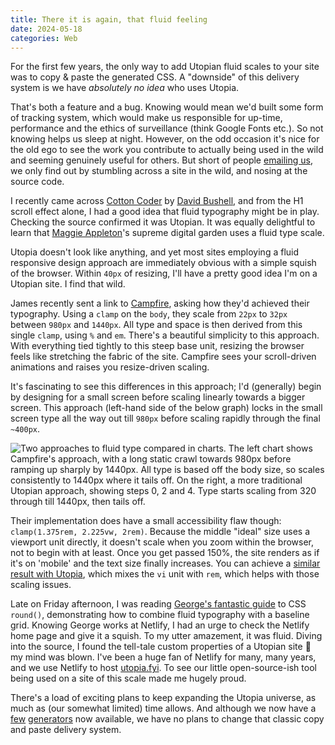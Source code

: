 ```yaml
---
title: There it is again, that fluid feeling
date: 2024-05-18
categories: Web
---
```


For the first few years, the only way to add Utopian fluid scales to your site was to copy & paste the generated CSS. A "downside" of this delivery system is we have _absolutely no idea_ who uses Utopia.

That's both a feature and a bug. Knowing would mean we'd built some form of tracking system, which would make us responsible for up-time, performance and the ethics of surveillance (think Google Fonts etc.). So not knowing helps us sleep at night. However, on the odd occasion it's nice for the old ego to see the work you contribute to actually being used in the wild and seeming genuinely useful for others. But short of people [emailing us](mailto:utopiafyi@protonmail.com), we only find out by stumbling across a site in the wild, and nosing at the source code.

I recently came across [Cotton Coder](https://cottoncoder.com/) by [David Bushell](https://dbushell.com/), and from the H1 scroll effect alone, I had a good idea that fluid typography might be in play. Checking the source confirmed it was Utopian. It was equally delightful to learn that [Maggie Appleton](https://maggieappleton.com/)'s supreme digital garden uses a fluid type scale.

Utopia doesn't look like anything, and yet most sites employing a fluid responsive design approach are immediately obvious with a simple squish of the browser. Within `40px` of resizing, I'll have a pretty good idea I'm on a Utopian site. I find that wild.

James recently sent a link to [Campfire](https://once.com/campfire), asking how they'd achieved their typography. Using a `clamp` on the `body`, they scale from `22px` to `32px` between `980px` and `1440px`. All type and space is then derived from this single `clamp`, using `%` and `em`. There's a beautiful simplicity to this approach. With everything tied tightly to this steep base unit, resizing the browser feels like stretching the fabric of the site. Campfire sees your scroll-driven animations and raises you resize-driven scaling.

It's fascinating to see this differences in this approach; I'd (generally) begin by designing for a small screen before scaling linearly towards a bigger screen. This approach (left-hand side of the below graph) locks in the small screen type all the way out till `980px` before scaling rapidly through the final `~400px`.

![Two approaches to fluid type compared in charts. The left chart shows Campfire's approach, with a long static crawl towards 980px before ramping up sharply by 1440px. All type is based off the body size, so scales consistently to 1440px where it tails off. On the right, a more traditional Utopian approach, showing steps 0, 2 and 4. Type starts scaling from 320 through till 1440px, then tails off.](/images/blog/fluid-chart.png)

Their implementation does have a small accessibility flaw though: `clamp(1.375rem, 2.225vw, 2rem)`. Because the middle "ideal" size uses a viewport unit directly, it doesn't scale when you zoom within the browser, not to begin with at least. Once you get passed 150%, the site renders as if it's on 'mobile' and the text size finally increases. You can achieve a [similar result with Utopia](https://utopia.fyi/type/calculator/?c=980,22,1.18,1440,32,1.22,5,2,&s=0.75|0.5|0.25,1.5|2|3|4|6,s-l&g=s,l,xl,12), which mixes the `vi` unit with `rem`, which helps with those scaling issues.

Late on Friday afternoon, I was reading [George's fantastic guide](https://georgefrancis.dev/writing/fluid-design-with-css-round/) to CSS `round()`, demonstrating how to combine fluid typography with a baseline grid. Knowing George works at Netlify, I had an urge to check the Netlify home page and give it a squish. To my utter amazement, it was fluid. Diving into the source, I found the tell-tale custom properties of a Utopian site 🤯 my mind was blown. I've been a huge fan of Netlify for many, many years, and we use Netlify to host [utopia.fyi](https://utopia.fyi). To see our little open-source-ish tool being used on a site of this scale made me hugely proud.

There's a load of exciting plans to keep expanding the Utopia universe, as much as (our somewhat limited) time allows. And although we now have a [few](https://www.npmjs.com/package/postcss-utopia) [generators](https://www.npmjs.com/package/utopia-core-scss) now available, we have no plans to change that classic copy and paste delivery system.
